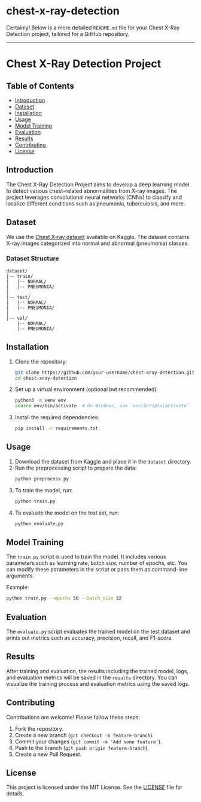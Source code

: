 # chest-x-ray-detection
Certainly! Below is a more detailed `README.md` file for your Chest X-Ray Detection project, tailored for a GitHub repository.

---

# Chest X-Ray Detection Project

## Table of Contents
- [Introduction](#introduction)
- [Dataset](#dataset)
- [Installation](#installation)
- [Usage](#usage)
- [Model Training](#model-training)
- [Evaluation](#evaluation)
- [Results](#results)
- [Contributing](#contributing)
- [License](#license)

## Introduction
The Chest X-Ray Detection Project aims to develop a deep learning model to detect various chest-related abnormalities from X-ray images. The project leverages convolutional neural networks (CNNs) to classify and localize different conditions such as pneumonia, tuberculosis, and more.

## Dataset
We use the [Chest X-ray dataset](https://www.kaggle.com/paultimothymooney/chest-xray-pneumonia) available on Kaggle. The dataset contains X-ray images categorized into normal and abnormal (pneumonia) classes.

### Dataset Structure
```
dataset/
|-- train/
|   |-- NORMAL/
|   |-- PNEUMONIA/
|
|-- test/
|   |-- NORMAL/
|   |-- PNEUMONIA/
|
|-- val/
    |-- NORMAL/
    |-- PNEUMONIA/
```

## Installation
1. Clone the repository:
    ```bash
    git clone https://github.com/your-username/chest-xray-detection.git
    cd chest-xray-detection
    ```

2. Set up a virtual environment (optional but recommended):
    ```bash
    python3 -m venv env
    source env/bin/activate  # On Windows, use `env\Scripts\activate`
    ```

3. Install the required dependencies:
    ```bash
    pip install -r requirements.txt
    ```

## Usage
1. Download the dataset from Kaggle and place it in the `dataset` directory.
2. Run the preprocessing script to prepare the data:
    ```bash
    python preprocess.py
    ```
3. To train the model, run:
    ```bash
    python train.py
    ```
4. To evaluate the model on the test set, run:
    ```bash
    python evaluate.py
    ```

## Model Training
The `train.py` script is used to train the model. It includes various parameters such as learning rate, batch size, number of epochs, etc. You can modify these parameters in the script or pass them as command-line arguments.

Example:
```bash
python train.py --epochs 50 --batch_size 32
```

## Evaluation
The `evaluate.py` script evaluates the trained model on the test dataset and prints out metrics such as accuracy, precision, recall, and F1-score.

## Results
After training and evaluation, the results including the trained model, logs, and evaluation metrics will be saved in the `results` directory. You can visualize the training process and evaluation metrics using the saved logs.

## Contributing
Contributions are welcome! Please follow these steps:
1. Fork the repository.
2. Create a new branch (`git checkout -b feature-branch`).
3. Commit your changes (`git commit -m 'Add some feature'`).
4. Push to the branch (`git push origin feature-branch`).
5. Create a new Pull Request.

## License
This project is licensed under the MIT License. See the [LICENSE](LICENSE) file for details.
